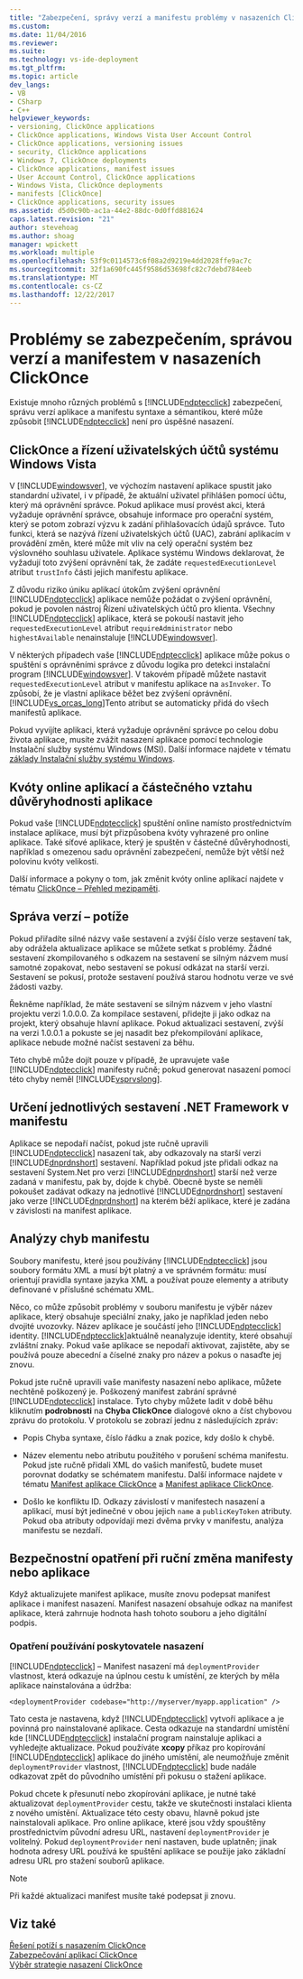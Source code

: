 ```yaml
---
title: "Zabezpečení, správy verzí a manifestu problémy v nasazeních ClickOnce | Microsoft Docs"
ms.custom: 
ms.date: 11/04/2016
ms.reviewer: 
ms.suite: 
ms.technology: vs-ide-deployment
ms.tgt_pltfrm: 
ms.topic: article
dev_langs:
- VB
- CSharp
- C++
helpviewer_keywords:
- versioning, ClickOnce applications
- ClickOnce applications, Windows Vista User Account Control
- ClickOnce applications, versioning issues
- security, ClickOnce applications
- Windows 7, ClickOnce deployments
- ClickOnce applications, manifest issues
- User Account Control, ClickOnce applications
- Windows Vista, ClickOnce deployments
- manifests [ClickOnce]
- ClickOnce applications, security issues
ms.assetid: d5d0c90b-ac1a-44e2-88dc-0d0ffd881624
caps.latest.revision: "21"
author: stevehoag
ms.author: shoag
manager: wpickett
ms.workload: multiple
ms.openlocfilehash: 53f9c0114573c6f08a2d9219e4dd2028ffe9ac7c
ms.sourcegitcommit: 32f1a690fc445f9586d53698fc82c7debd784eeb
ms.translationtype: MT
ms.contentlocale: cs-CZ
ms.lasthandoff: 12/22/2017
---
```

# <a name="security-versioning-and-manifest-issues-in-clickonce-deployments"></a>Problémy se zabezpečením, správou verzí a manifestem v nasazeních ClickOnce
Existuje mnoho různých problémů s [!INCLUDE[ndptecclick](../deployment/includes/ndptecclick_md.md)] zabezpečení, správu verzí aplikace a manifestu syntaxe a sémantikou, které může způsobit [!INCLUDE[ndptecclick](../deployment/includes/ndptecclick_md.md)] není pro úspěšné nasazení.  
  
## <a name="clickonce-and-windows-vista-user-account-control"></a>ClickOnce a řízení uživatelských účtů systému Windows Vista  
 V [!INCLUDE[windowsver](../deployment/includes/windowsver_md.md)], ve výchozím nastavení aplikace spustit jako standardní uživatel, i v případě, že aktuální uživatel přihlášen pomocí účtu, který má oprávnění správce. Pokud aplikace musí provést akci, která vyžaduje oprávnění správce, obsahuje informace pro operační systém, který se potom zobrazí výzvu k zadání přihlašovacích údajů správce. Tuto funkci, která se nazývá řízení uživatelských účtů (UAC), zabrání aplikacím v provádění změn, které může mít vliv na celý operační systém bez výslovného souhlasu uživatele. Aplikace systému Windows deklarovat, že vyžadují toto zvýšení oprávnění tak, že zadáte `requestedExecutionLevel` atribut `trustInfo` části jejich manifestu aplikace.  
  
 Z důvodu riziko úniku aplikací útokům zvýšení oprávnění [!INCLUDE[ndptecclick](../deployment/includes/ndptecclick_md.md)] aplikace nemůže požádat o zvýšení oprávnění, pokud je povolen nástroj Řízení uživatelských účtů pro klienta. Všechny [!INCLUDE[ndptecclick](../deployment/includes/ndptecclick_md.md)] aplikace, která se pokouší nastavit jeho `requestedExecutionLevel` atribut `requireAdministrator` nebo `highestAvailable` nenainstaluje [!INCLUDE[windowsver](../deployment/includes/windowsver_md.md)].  
  
 V některých případech vaše [!INCLUDE[ndptecclick](../deployment/includes/ndptecclick_md.md)] aplikace může pokus o spuštění s oprávněními správce z důvodu logika pro detekci instalační program [!INCLUDE[windowsver](../deployment/includes/windowsver_md.md)]. V takovém případě můžete nastavit `requestedExecutionLevel` atribut v manifestu aplikace na `asInvoker`. To způsobí, že je vlastní aplikace běžet bez zvýšení oprávnění. [!INCLUDE[vs_orcas_long](../debugger/includes/vs_orcas_long_md.md)]Tento atribut se automaticky přidá do všech manifestů aplikace.  
  
 Pokud vyvíjíte aplikaci, která vyžaduje oprávnění správce po celou dobu života aplikace, musíte zvážit nasazení aplikace pomocí technologie Instalační služby systému Windows (MSI). Další informace najdete v tématu [základy Instalační služby systému Windows](../extensibility/internals/windows-installer-basics.md).  
  
## <a name="online-application-quotas-and-partial-trust-applications"></a>Kvóty online aplikací a částečného vztahu důvěryhodnosti aplikace  
 Pokud vaše [!INCLUDE[ndptecclick](../deployment/includes/ndptecclick_md.md)] spuštění online namísto prostřednictvím instalace aplikace, musí být přizpůsobena kvóty vyhrazené pro online aplikace. Také síťové aplikace, který je spuštěn v částečné důvěryhodnosti, například s omezenou sadu oprávnění zabezpečení, nemůže být větší než polovinu kvóty velikosti.  
  
 Další informace a pokyny o tom, jak změnit kvóty online aplikací najdete v tématu [ClickOnce – Přehled mezipaměti](../deployment/clickonce-cache-overview.md).  
  
## <a name="versioning-issues"></a>Správa verzí – potíže  
 Pokud přiřadíte silné názvy vaše sestavení a zvýší číslo verze sestavení tak, aby odrážela aktualizace aplikace se můžete setkat s problémy. Žádné sestavení zkompilovaného s odkazem na sestavení se silným názvem musí samotné zopakovat, nebo sestavení se pokusí odkázat na starší verzi. Sestavení se pokusí, protože sestavení používá starou hodnotu verze ve své žádosti vazby.  
  
 Řekněme například, že máte sestavení se silným názvem v jeho vlastní projektu verzi 1.0.0.0. Za kompilace sestavení, přidejte ji jako odkaz na projekt, který obsahuje hlavní aplikace. Pokud aktualizaci sestavení, zvýší na verzi 1.0.0.1 a pokuste se jej nasadit bez překompilování aplikace, aplikace nebude možné načíst sestavení za běhu.  
  
 Této chybě může dojít pouze v případě, že upravujete vaše [!INCLUDE[ndptecclick](../deployment/includes/ndptecclick_md.md)] manifesty ručně; pokud generovat nasazení pomocí této chyby neměl [!INCLUDE[vsprvslong](../code-quality/includes/vsprvslong_md.md)].  
  
## <a name="specifying-individual-net-framework-assemblies-in-the-manifest"></a>Určení jednotlivých sestavení .NET Framework v manifestu  
 Aplikace se nepodaří načíst, pokud jste ručně upravili [!INCLUDE[ndptecclick](../deployment/includes/ndptecclick_md.md)] nasazení tak, aby odkazovaly na starší verzi [!INCLUDE[dnprdnshort](../code-quality/includes/dnprdnshort_md.md)] sestavení. Například pokud jste přidali odkaz na sestavení System.Net pro verzi [!INCLUDE[dnprdnshort](../code-quality/includes/dnprdnshort_md.md)] starší než verze zadaná v manifestu, pak by, dojde k chybě. Obecně byste se neměli pokoušet zadávat odkazy na jednotlivé [!INCLUDE[dnprdnshort](../code-quality/includes/dnprdnshort_md.md)] sestavení jako verze [!INCLUDE[dnprdnshort](../code-quality/includes/dnprdnshort_md.md)] na kterém běží aplikace, které je zadána v závislosti na manifest aplikace.  
  
## <a name="manifest-parsing-issues"></a>Analýzy chyb manifestu  
 Soubory manifestu, které jsou používány [!INCLUDE[ndptecclick](../deployment/includes/ndptecclick_md.md)] jsou soubory formátu XML a musí být platný a ve správném formátu: musí orientují pravidla syntaxe jazyka XML a používat pouze elementy a atributy definované v příslušné schématu XML.  
  
 Něco, co může způsobit problémy v souboru manifestu je výběr název aplikace, který obsahuje speciální znaky, jako je například jeden nebo dvojité uvozovky. Název aplikace je součástí jeho [!INCLUDE[ndptecclick](../deployment/includes/ndptecclick_md.md)] identity. [!INCLUDE[ndptecclick](../deployment/includes/ndptecclick_md.md)]aktuálně neanalyzuje identity, které obsahují zvláštní znaky. Pokud vaše aplikace se nepodaří aktivovat, zajistěte, aby se používá pouze abecední a číselné znaky pro název a pokus o nasaďte jej znovu.  
  
 Pokud jste ručně upravili vaše manifesty nasazení nebo aplikace, můžete nechtěně poškozený je. Poškozený manifest zabrání správné [!INCLUDE[ndptecclick](../deployment/includes/ndptecclick_md.md)] instalace. Tyto chyby můžete ladit v době běhu kliknutím **podrobnosti** na **Chyba ClickOnce** dialogové okno a číst chybovou zprávu do protokolu. V protokolu se zobrazí jednu z následujících zpráv:  
  
-   Popis Chyba syntaxe, číslo řádku a znak pozice, kdy došlo k chybě.  
  
-   Název elementu nebo atributu použitého v porušení schéma manifestu. Pokud jste ručně přidali XML do vašich manifestů, budete muset porovnat dodatky se schématem manifestu. Další informace najdete v tématu [Manifest aplikace ClickOnce](../deployment/clickonce-deployment-manifest.md) a [Manifest aplikace ClickOnce](../deployment/clickonce-application-manifest.md).  
  
-   Došlo ke konfliktu ID. Odkazy závislostí v manifestech nasazení a aplikací, musí být jedinečné v obou jejich `name` a `publicKeyToken` atributy. Pokud oba atributy odpovídají mezi dvěma prvky v manifestu, analýza manifestu se nezdaří.  
  
## <a name="precautions-when-manually-changing-manifests-or-applications"></a>Bezpečnostní opatření při ruční změna manifesty nebo aplikace  
 Když aktualizujete manifest aplikace, musíte znovu podepsat manifest aplikace i manifest nasazení. Manifest nasazení obsahuje odkaz na manifest aplikace, která zahrnuje hodnota hash tohoto souboru a jeho digitální podpis.  
  
### <a name="precautions-with-deployment-provider-usage"></a>Opatření používání poskytovatele nasazení  
 [!INCLUDE[ndptecclick](../deployment/includes/ndptecclick_md.md)] – Manifest nasazení má `deploymentProvider` vlastnost, která odkazuje na úplnou cestu k umístění, ze kterých by měla aplikace nainstalována a údržba:  
  
```  
<deploymentProvider codebase="http://myserver/myapp.application" />  
```  
  
 Tato cesta je nastavena, když [!INCLUDE[ndptecclick](../deployment/includes/ndptecclick_md.md)] vytvoří aplikace a je povinná pro nainstalované aplikace. Cesta odkazuje na standardní umístění kde [!INCLUDE[ndptecclick](../deployment/includes/ndptecclick_md.md)] instalační program nainstaluje aplikaci a vyhledejte aktualizace. Pokud používáte **xcopy** příkaz pro kopírování [!INCLUDE[ndptecclick](../deployment/includes/ndptecclick_md.md)] aplikace do jiného umístění, ale neumožňuje změnit `deploymentProvider` vlastnost, [!INCLUDE[ndptecclick](../deployment/includes/ndptecclick_md.md)] bude nadále odkazovat zpět do původního umístění při pokusu o stažení aplikace.  
  
 Pokud chcete k přesunutí nebo zkopírování aplikace, je nutné také aktualizovat `deploymentProvider` cestu, takže ve skutečnosti instalaci klienta z nového umístění. Aktualizace této cesty obavu, hlavně pokud jste nainstalovali aplikace. Pro online aplikace, které jsou vždy spouštěny prostřednictvím původní adresu URL, nastavení `deploymentProvider` je volitelný. Pokud `deploymentProvider` není nastaven, bude uplatněn; jinak hodnota adresy URL používá ke spuštění aplikace se použije jako základní adresu URL pro stažení souborů aplikace.  
  
> [!NOTE]
>  Při každé aktualizaci manifest musíte také podepsat ji znovu.  
  
## <a name="see-also"></a>Viz také  
 [Řešení potíží s nasazením ClickOnce](../deployment/troubleshooting-clickonce-deployments.md)   
 [Zabezpečování aplikací ClickOnce](../deployment/securing-clickonce-applications.md)   
 [Výběr strategie nasazení ClickOnce](../deployment/choosing-a-clickonce-deployment-strategy.md)